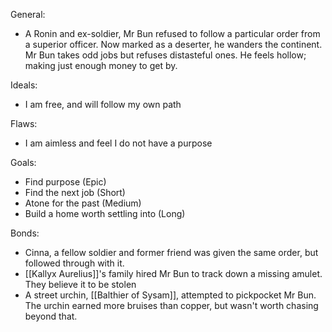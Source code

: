 General:
- A Ronin and ex-soldier, Mr Bun refused to follow a particular order from a superior officer. Now marked as a deserter, he wanders the continent. Mr Bun takes odd jobs but refuses distasteful ones. He feels hollow; making just enough money to get by.

Ideals:
- I am free, and will follow my own path

Flaws:
- I am aimless and feel I do not have a purpose

Goals:
- Find purpose (Epic)
- Find the next job (Short)
- Atone for the past (Medium)
- Build a home worth settling into (Long)

Bonds:
- Cinna, a fellow soldier and former friend was given the same order, but followed through with it.
- [[Kallyx Aurelius]]'s family hired Mr Bun to track down a missing amulet. They believe it to be stolen
- A street urchin, [[Balthier of Sysam]], attempted to pickpocket Mr Bun. The urchin earned more bruises than copper, but wasn't worth chasing beyond that.